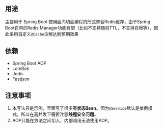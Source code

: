 ## 用途
主要用于 Spring Boot 使用面向切面编程的形式整合Redis缓存，由于Spring Boot自带的Redis Manager功能有限（比如不支持随机TTL，不支持自增等），因此采用自定义`@Cache`注解达到预期效果
## 依赖
- Spring Boot AOP
- LomBok
- Jedis
- Fastjson

## 注意事项
1. 本写法只是示例，里面写了很多**有状态Bean**。因为`@Service`默认是单例模式，所以在高并发下需要注意**线程安全问题**。
2. AOP只能在方法之间切入，内部调用无法使用AOP。